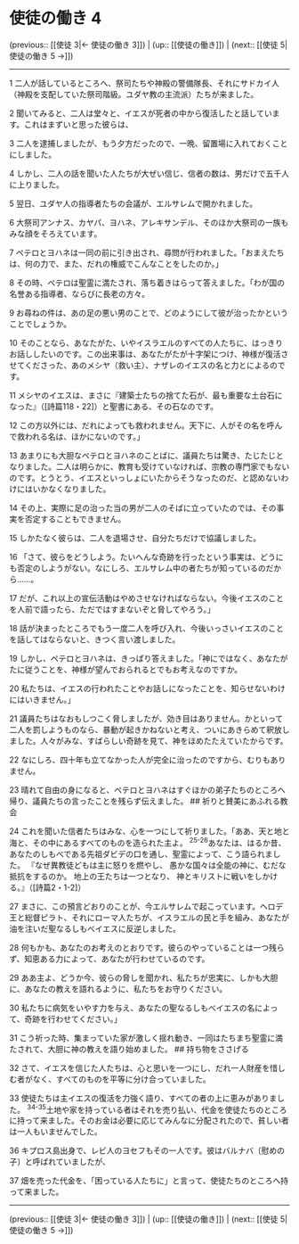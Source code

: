 # 使徒の働き 4

(previous:: [[使徒 3|← 使徒の働き 3]]) | (up:: [[使徒の働き]]) | (next:: [[使徒 5|使徒の働き 5 →]])

***


1 二人が話しているところへ、祭司たちや神殿の警備隊長、それにサドカイ人（神殿を支配していた祭司階級。ユダヤ教の主流派）たちが来ました。 

2 聞いてみると、二人は堂々と、イエスが死者の中から復活したと話しています。これはまずいと思った彼らは、 

3 二人を逮捕しましたが、もう夕方だったので、一晩、留置場に入れておくことにしました。 

4 しかし、二人の話を聞いた人たちが大ぜい信じ、信者の数は、男だけで五千人に上りました。 

5 翌日、ユダヤ人の指導者たちの会議が、エルサレムで開かれました。 

6 大祭司アンナス、カヤパ、ヨハネ、アレキサンデル、そのほか大祭司の一族もみな顔をそろえています。 

7 ペテロとヨハネは一同の前に引き出され、尋問が行われました。「おまえたちは、何の力で、また、だれの権威でこんなことをしたのか。」 

8 その時、ペテロは聖霊に満たされ、落ち着きはらって答えました。「わが国の名誉ある指導者、ならびに長老の方々。 

9 お尋ねの件は、あの足の悪い男のことで、どのようにして彼が治ったかということでしょうか。 

10 そのことなら、あなたがた、いやイスラエルのすべての人たちに、はっきりお話ししたいのです。この出来事は、あなたがたが十字架につけ、神様が復活させてくださった、あのメシヤ（救い主）、ナザレのイエスの名と力とによるのです。 

11 メシヤのイエスは、まさに『建築士たちの捨てた石が、最も重要な土台石になった』（[詩篇118・22]）と聖書にある、その石なのです。 

12 この方以外には、だれによっても救われません。天下に、人がその名を呼んで救われる名は、ほかにないのです。」 

13 あまりにも大胆なペテロとヨハネのことばに、議員たちは驚き、たじたじとなりました。二人は明らかに、教育も受けていなければ、宗教の専門家でもないのです。とうとう、イエスといっしょにいたからそうなったのだ、と認めないわけにはいかなくなりました。 

14 その上、実際に足の治った当の男が二人のそばに立っていたのでは、その事実を否定することもできません。 

15 しかたなく彼らは、二人を退場させ、自分たちだけで協議しました。 

16 「さて、彼らをどうしよう。たいへんな奇跡を行ったという事実は、どうにも否定のしようがない。なにしろ、エルサレム中の者たちが知っているのだから……。 

17 だが、これ以上の宣伝活動はやめさせなければならない。今後イエスのことを人前で語ったら、ただではすまないぞと脅してやろう。」 

18 話が決まったところでもう一度二人を呼び入れ、今後いっさいイエスのことを話してはならないと、きつく言い渡しました。 

19 しかし、ペテロとヨハネは、きっぱり答えました。「神にではなく、あなたがたに従うことを、神様が望んでおられるとでもお考えなのですか。 

20 私たちは、イエスの行われたことやお話しになったことを、知らせないわけにはいきません。」 

21 議員たちはなおもしつこく脅しましたが、効き目はありません。かといって二人を罰しようものなら、暴動が起きかねないと考え、ついにあきらめて釈放しました。人々がみな、すばらしい奇跡を見て、神をほめたたえていたからです。 

22 なにしろ、四十年も立てなかった人が完全に治ったのですから、むりもありません。 

23 晴れて自由の身になると、ペテロとヨハネはすぐほかの弟子たちのところへ帰り、議員たちの言ったことを残らず伝えました。 ## 祈りと賛美にあふれる教会 

24 これを聞いた信者たちはみな、心を一つにして祈りました。「ああ、天と地と海と、その中にあるすべてのものを造られた主よ。 <sup class="versenum">25-26</sup>あなたは、はるか昔、あなたのしもべである先祖ダビデの口を通し、聖霊によって、こう語られました。 『なぜ異教徒どもは主に怒りを燃やし、 愚かな国々は全能の神に、むだな抵抗をするのか。 地上の王たちは一つとなり、 神とキリストに戦いをしかける。』（[詩篇2・1-2]） 

27 まさに、この預言どおりのことが、今エルサレムで起こっています。ヘロデ王と総督ピラト、それにローマ人たちが、イスラエルの民と手を組み、あなたが油を注いだ聖なるしもべイエスに反逆しました。 

28 何もかも、あなたのお考えのとおりです。彼らのやっていることは一つ残らず、知恵ある力によって、あなたが行わせているのです。 

29 ああ主よ、どうか今、彼らの脅しを聞かれ、私たちが忠実に、しかも大胆に、あなたの教えを語れるように、私たちをお守りください。 

30 私たちに病気をいやす力を与え、あなたの聖なるしもべイエスの名によって、奇跡を行わせてください。」 

31 こう祈った時、集まっていた家が激しく揺れ動き、一同はたちまち聖霊に満たされて、大胆に神の教えを語り始めました。 ## 持ち物をささげる 

32 さて、イエスを信じた人たちは、心と思いを一つにし、だれ一人財産を惜しむ者がなく、すべてのものを平等に分け合っていました。 

33 使徒たちは主イエスの復活を力強く語り、すべての者の上に恵みがありました。 <sup class="versenum">34-35</sup>土地や家を持っている者はそれを売り払い、代金を使徒たちのところに持って来ました。そのお金は必要に応じてみんなに分配されたので、貧しい者は一人もいませんでした。 

36 キプロス島出身で、レビ人のヨセフもその一人です。彼はバルナバ〔慰めの子〕と呼ばれていましたが、 

37 畑を売った代金を、「困っている人たちに」と言って、使徒たちのところへ持って来ました。

***

(previous:: [[使徒 3|← 使徒の働き 3]]) | (up:: [[使徒の働き]]) | (next:: [[使徒 5|使徒の働き 5 →]])
